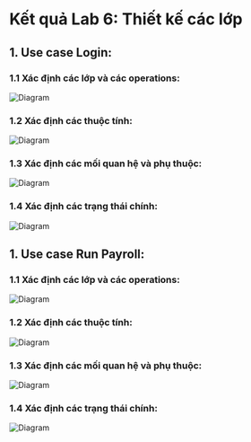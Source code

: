 # Kết quả Lab 6: Thiết kế các lớp
## 1. Use case Login:
### 1.1 Xác định các lớp và các operations:
![Diagram](https://www.planttext.com/api/plantuml/png/b5FBQiCm4BphAtHq8Fa17qhIdWej14nw5_9YYyXIs9LSIkcNzT1FwYzKLkHKTjn0VV1hPcTdP-tlpwyjEO7ETvhHKHcEbe19BOZuassKUR36eTKQaByp7evMc5f3n0fFW4PqKFBAeJBDcfz2uQl5UdopAlczjHg4cHPRxug0zLRLx8EbXZllMZ1EIU6KDHLWhoIajk8NW__tHI1m-yIvAhyoKW5HSF0iZ6WkWqk4q3j1KQFaXt1UZJAHfKmljAep9fslZ_MyNQJJoq2_nHtdoDn9ZygzxQGCzCjQwFoSELiFSrkF4cx93Smaqe0xf6oAwLXD5jyKoODTsC8OxFnZscpk_jXtoSC4n9R1eImQ3iefPrhKdgsmv5sy8pO3Ca5o5YDX4cz6a2t88_4JOAUY2B4jc7huTtu0003__mC0)
### 1.2 Xác định các thuộc tính:
![Diagram](https://www.planttext.com/api/plantuml/png/Z58xJWCn4ErzYkcek825eeI0H95KWGDOkqDYnJiEdbb0GjJKd2S5Pya9k0BZJTWOj97IhBJFRzx7u-_jrvZ59McRO7Zj2L9aDAOAZXbcSUbf6abI304Jl1c0bZ6HQz32GfAdfK8RvRx4LFVG-w_0Wv8Nc9vzXVtmpBDOoD-hV3mwmBOZw-Xnycm_06oS3yL_oCad8jXiX2ruaWwirgXJrp46TAI8zYg5rLcwpXPkdE2nnwIL5PBuoecFL3PgtElib5TivTxdv7leKIDY_PVOEzoc5DETepfebD80yy4ScTsoZDh1qrXZhsFC1SntsqyFJwqZMEss7sPGzN8qtCV2AZEHz-9ipF_zwsInKPjtmqEa8Ti3ktmH1pchbqZQRb3gHD9EQtWhlQex7YlPZ97g_Cf_0000__y30000)
### 1.3 Xác định các mối quan hệ và phụ thuộc:
![Diagram](https://www.planttext.com/api/plantuml/png/T9B1JiCm38RlUOhSM2Ns0ZsWiMaII4n2clO0KMEwYCmPTbf0Y3DddcS7dcLFm2iGTvrejww7gFBlt_xiv7VtC-5eA5ORh_ZPeQR0e0flcFL3A1tE0aOAtWFf3wNJ1nY1PWGs_JZZULGn49eDv7ePoM5vhRV9_Hh87YDPOwoDTzP4w7gpN4z3y62mIV7ISPNgYL07PzMdQc4akWIgNG4jI0bHWjFtLGjmHfAAYDRDdhyvZWVcWtX2K6q5KOHxV0hzl3xGRHNNCaPXeWlOHpF_sZdLm7xw30GCyR7D6Hgg3p8d2dHdqFgazZdIFXjr178kWDcKPuKaSIrsQ2wyOvW5cx8TnkpeaQxgIY_sks-dNog3UhtVVQdJbp8UtrpOJwxJF3newDvmdfQG6a8DB0RIwLRCe6jm-hmTY7Kp1oir0RJonly0003__mC0)
### 1.4 Xác định các trạng thái chính:
![Diagram](https://www.planttext.com/api/plantuml/png/T94n3i8m34Ltdy8p4Xo00R4m825OW0KnLAtRHgGEYXq4PsFWI5o1j5GY1R4bjj_Na_syF-QYcTVGM92JOVHE2E0mEk9uFCErqvMhAYgM3CbxYZiXZqQGdQBjgcWOqfcEtsVM59aQhgQuO6qPBfrlOianfDrjJIWtKMhQsBocFDfKwVW44g1B_-XqZK7sbsgToSSJ9UGvYPJ1sXl0mFZzsGJjmHvoGT5vb4Z5TAJhsNWgVem6ErhovOzMZFzPByo9Y_OCBm000F__0m00)

## 1. Use case Run Payroll:
### 1.1 Xác định các lớp và các operations:
![Diagram](https://www.planttext.com/api/plantuml/png/X5LBRjim4Dth5DpL0TeB24MGflcWG1e4TNg02JMn2LEaGb96ZQBhhhlkgYVe0RpeeYVn2Ng53ccAecGPtjWovytZqvkF_st_N5W7nhMrBEnAA6QqnQBW4gnb3x0nMihtMZd_ZOPzBHWphOg1sLd9rbfK_X2T4RZ6wxgHUeDeRxGXr1KuzAWxOTtRBdPE-0KgD1ICJ9-mqSPbV1maR-KUCCEOMBAEWe2U7Hq8QGdU6CtHMZghKRbPas8vhcTVWgeaNe9QpJVMOVrPmPeGy2Gnqr2XH9VUQ5f5W7xh3Ei2SpHhmJ7OjK3N7KSTYUb3LR8v-QOMPptfC2MpiQAFald7AKDpmq9jJfcMHFSs1BtHoaS3oW9tGgkPwv_B0C-2H7gfjKHGbBj68vut7l6ESzrI9IPLT0a32Hbdq95Tslj4vr1xufBTI0tE_zxVTD_MJsWoN9QVUY45oU77WxWlVKBW5-Ijmzo6AUMzeK5qNbcXlBm53PJlorvmXLKR26r_fj0DCAJlDYRwQxFZgvGz2jm7Ylumb-Y78kz9eOGJ-ru9yt9OfTViw0oDYkLxJwjdOUgExKIxnEbgo6Ylc2-HhqvEB3T8UaTa9x8Enl98YHJKc5NUWWGphCLroXdq24Nc0JmgHJu0FPxal68VTziVWhsqeDXoj_tE5cAt_GsC__t5cTnjVpR5uT9zSpvUB2LhBTfYl6uoO9asyYJi8JCkRGuxVVUmV-BLewOYsAWsPMgoO-3zpebysHAQuefBAGBpLJ5uvnfMQ7td-kkOqyK5gih_jVq7003__mC0)
### 1.2 Xác định các thuộc tính:
![Diagram](https://www.planttext.com/api/plantuml/png/X5HBJiCm4Dtd5DwnuW8HgjfIa900LMelC7L7mSAnWyUkL27Mh5cpuWGS80iMdAGdu0hOQPou7yecKPxVl7dpnifF_JKa2yQwKcRqA1GpcZ3Bk0GYDeMrqL9UQcN36mrxpXZZpXXKTW8MSnQU7iEoadgDI7FjYt9sAyXUNBNWm1CgM4_GWf0KZbh2j0C7sKji6gjcQ5Q2OzFI4PgaBXMEdLkXlAi_L6oa8lzccJEXh4SKb7wGcJL25VwJG8Bn8rnB3U5u0UfnnBbsodQiJdhi3sThibWsujQ08k1MQ4Mjry2Ozt2mB6XRCbfvnx2GlljOQucWUk4-cZzS5tvHr6GTZIvnwMBhY2cq2ITLB_qAquYh5h9W7ILnj7YoxPtXaz7s4mXUEnaejm56Ox1DzDwL2pG9BwdlDjg7ViRkDlMRO4yE57lOrA-i49lw4nZ__k1CRkhtAZkyjEU3_KkLXnj5nwcxsPnYzil_Hw-Rf425ncT8sVujJppch0G5nN5IgiP1SYSRkRs5jkQIvNYsmHFKE4TbD4SAmsH3LClmM_W5003__mC0)
### 1.3 Xác định các mối quan hệ và phụ thuộc:
![Diagram](https://www.planttext.com/api/plantuml/png/X5DBJiCm4Dtx5BCZbU024QfA-KX8827A1Omp3LQTSR2TIX7gcZLhLfo00sJ1WfFa15m1vzUaRGIRnCcyz_pUZFrJVCsiuyPbYM9s9GcCjiYOKDnQk4nIfNF41Pgr50Wl3216r_s-GCUbiW6stzTH20jd9CMJSClTfLnfSyVp2-umYFmZX6hfqJVIkjCED6MRpe476wtKkIPNlT7K7an6RI7mtBMMKRqBeV5gRUKUKstSe2wu4fbg05lBlKyFh9mraNe3SqwhHMuT9lNEgT42hNqmd2mNJceANByEQ_YWw4NdMYlavBbhD7APLuWp8NH6Rjn5HzZqBKYGt706agIJJPAgDA9p3Easp33OvC1YrHbDIscIJksVG7KxVNyOEuBRidYJy9nnWgUoU8LObiKd1_7z8K2LnNlA3WTuCjq_Lo5a5kquT3VzNyX-KYrg__GsQhl4419EFCO87dEsr-anJJP3YggxyWi00F__0m00)
### 1.4 Xác định các trạng thái chính:
![Diagram](https://www.planttext.com/api/plantuml/png/V59BJWCn3Dtx55uZzG8iK4M51BjHArQ8XPinAAed6ULJAMVheaVY2iHD1oewPPUyZ_qSv-jmNCP48UL18Ewim-0Z0xpTlUDYyO0llJ3UuvgfBvWyXknmf1Ay2C29LDMQKx2yj-xpQHZ55-POJHkj-wEUqwXtHMAoKAf4HwNQVkdGBDp37v7wkk0DnzYGWLtIbagQixRQPZHgVIPNap-IsxqwsfCLsfwcL0Gt9IOUy8AvLUPyMVaQc6kxrbyX79kZOZ4RFNraaGBpZMzEeqzMCBBhAuvRJPS2kKWcMU_-gtQTR3fF75nfBjRTjPsXcKY0PKsXV-GR003__mC0)
